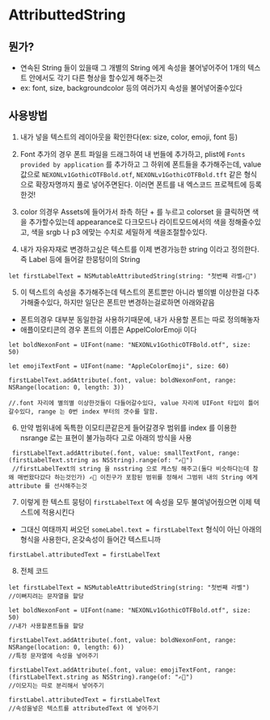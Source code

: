 # AttributtedString

## 뭔가?
- 연속된 String 들이 있을때 그 개별의 String 에게 속성을 불어넣어주어 1개의 텍스트 안에서도 각기 다른 형상을 할수있게 해주는것
- ex: font, size, backgroundcolor 등의 여러가지 속성을 불어넣어줄수있다

## 사용방법
1. 내가 넣을 텍스트의 레이아웃을 확인한다(ex: size, color, emoji, font 등)

2. Font 추가의 경우 폰트 파일을 드래그하여 내 번들에 추가하고, plist에 `Fonts provided by application` 를 추가하고 그 하위에 폰트들을 추가해주는데, value 값으로 `NEXONLv1GothicOTFBold.otf`, `NEXONLv1GothicOTFBold.tft` 같은 형식으로 확장자명까지 풀로 넣어주면된다. 이러면 폰트를 내 엑스코드 프로젝트에 등록한것!

3. color 의경우 Assets에 들어가서 좌측 하단 + 를 누르고 colorset 을 클릭하면 색을 추가할수있는데 appearance로 다크모드나 라이트모드에서의 색을 정해줄수있고, 색을 srgb 나 p3 에맞는 수치로 세밀하게 색을조절할수있다.


4. 내가 자유자재로 변경하고싶은 텍스트를 이제 변경가능한 string 이라고 정의한다. 즉 Label 등에 들어갈 한뭉텅이의 String

```
let firstLabelText = NSMutableAttributedString(string: "첫번째 라벨✍🏽")
```

5. 이 텍스트의 속성을 추가해주는데 텍스트의 폰트뿐만 아니라 별의별 이상한걸 다추가해줄수있다, 하지만 일단은 폰트만 변경하는걸로하면 아래와같음
- 폰트의경우 대부분 동일한걸 사용하기때문에, 내가 사용할 폰트는 따로 정의해놓자
- 애플이모티콘의 경우 폰트의 이름은 AppelColorEmoji 이다

```
let boldNexonFont = UIFont(name: "NEXONLv1GothicOTFBold.otf", size: 50)

let emojiTextFont = UIFont(name: "AppleColorEmoji", size: 60)

firstLabelText.addAttribute(.font, value: boldNexonFont, range: NSRange(location: 0, length: 3))

//.font 자리에 별의별 이상한것들이 다들어갈수있다, value 자리에 UIFont 타입이 틀어갈수있다, range 는 0번 index 부터의 갯수를 말함. 
```

6. 만약 범위내에 독특한 이모티콘같은게 들어갈경우 범위를 index 를 이용한 nsrange 로는 표현이 불가능하다 고로 아래의 방식을 사용

```
 firstLabelText.addAttribute(.font, value: smallTextFont, range: (firstLabelText.string as NSString).range(of: "✍🏽")
 //firstLabelText의 string 을 nsstring 으로 캐스팅 해주고(둘다 비슷하다는데 참 왜 매번왔다갔다 하는것인가) ✍🏽 이친구가 포함된 범위를 정해서 그범위 내의 String 에게 attribute 를 선사해주는것
```

7. 이렇게 한 텍스트 뭉텅이 `firstLabelText` 에 속성을 모두 불여넣어줬으면 이제 텍스트에 적용시킨다
- 그대신 여태까지 써오던 `someLabel.text = firstLabelText` 형식이 아닌 아래의 형식을 사용한다, 온갖속성이 들어간 텍스트니까

```
firstLabel.attributedText = firstLabelText
```

8. 전체 코드

```
let firstLabelText = NSMutableAttributedString(string: "첫번째 라벨")
//이뻐지려는 문자열을 할당

let boldNexonFont = UIFont(name: "NEXONLv1GothicOTFBold.otf", size: 50)
//내가 사용할폰트들을 할당

firstLabelText.addAttribute(.font, value: boldNexonFont, range: NSRange(location: 0, length: 6))
//특정 문자열에 속성을 넣어주기

firstLabelText.addAttribute(.font, value: emojiTextFont, range: (firstLabelText.string as NSString).range(of: "✍🏽")
//이모지는 따로 분리해서 넣어주기

firstLabel.attributedText = firstLabelText
//속성을넣은 텍스트를 attributedText 에 넣어주기
```
